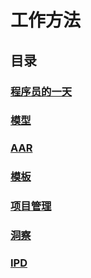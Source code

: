 # 工作方法

## 目录

### [程序员的一天](./a-day-of-a-programmer/a-day-of-a-programmer.md)

### [模型](./model/model.md)

### [AAR](./AAR/AAR.md)

### [模板](./template/contents.md)

### [项目管理](./project-management/contents.md)

### [洞察](./insight/contents.md)

### [IPD](./IPD/IPD.md)